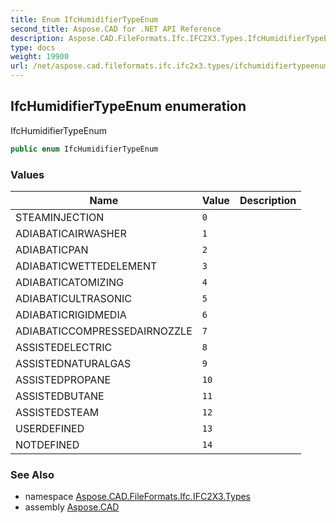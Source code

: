 ```yaml
---
title: Enum IfcHumidifierTypeEnum
second_title: Aspose.CAD for .NET API Reference
description: Aspose.CAD.FileFormats.Ifc.IFC2X3.Types.IfcHumidifierTypeEnum enum. IfcHumidifierTypeEnum
type: docs
weight: 19900
url: /net/aspose.cad.fileformats.ifc.ifc2x3.types/ifchumidifiertypeenum/
---
```

## IfcHumidifierTypeEnum enumeration

IfcHumidifierTypeEnum

```csharp
public enum IfcHumidifierTypeEnum
```

### Values

| Name | Value | Description |
| --- | --- | --- |
| STEAMINJECTION | `0` |  |
| ADIABATICAIRWASHER | `1` |  |
| ADIABATICPAN | `2` |  |
| ADIABATICWETTEDELEMENT | `3` |  |
| ADIABATICATOMIZING | `4` |  |
| ADIABATICULTRASONIC | `5` |  |
| ADIABATICRIGIDMEDIA | `6` |  |
| ADIABATICCOMPRESSEDAIRNOZZLE | `7` |  |
| ASSISTEDELECTRIC | `8` |  |
| ASSISTEDNATURALGAS | `9` |  |
| ASSISTEDPROPANE | `10` |  |
| ASSISTEDBUTANE | `11` |  |
| ASSISTEDSTEAM | `12` |  |
| USERDEFINED | `13` |  |
| NOTDEFINED | `14` |  |

### See Also

* namespace [Aspose.CAD.FileFormats.Ifc.IFC2X3.Types](../../aspose.cad.fileformats.ifc.ifc2x3.types/)
* assembly [Aspose.CAD](../../)


